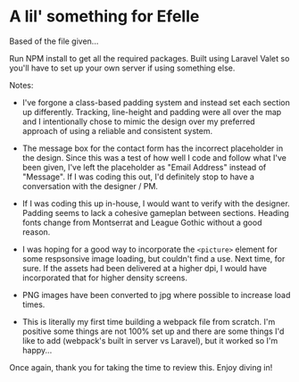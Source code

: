 # A lil' something for Efelle

Based of the file given...

Run NPM install to get all the required packages. Built using Laravel Valet so you'll have to set up your own server if using something else.

Notes:

- I've forgone a class-based padding system and instead set each section up differently. Tracking, line-height and padding were all over the map and I intentionally chose to mimic the design over my preferred approach of using a reliable and consistent system.

- The message box for the contact form has the incorrect placeholder in the design. Since this was a test of how well I code and follow what I've been given, I've left the placeholder as "Email Address" instead of "Message". If I was coding this out, I'd definitely stop to have a conversation with the designer / PM.

- If I was coding this up in-house, I would want to verify with the designer. Padding seems to lack a cohesive gameplan between sections. Heading fonts change from Montserrat and League Gothic without a good reason. 

- I was hoping for a good way to incorporate the `<picture>` element for some respsonsive image loading, but couldn't find a use. Next time, for sure. If the assets had been delivered at a higher dpi, I would have incorporated that for higher density screens.

- PNG images have been converted to jpg where possible to increase load times.

- This is literally my first time building a webpack file from scratch. I'm positive some things are not 100% set up and there are some things I'd like to add (webpack's built in server vs Laravel), but it worked so I'm happy...

Once again, thank you for taking the time to review this. Enjoy diving in!